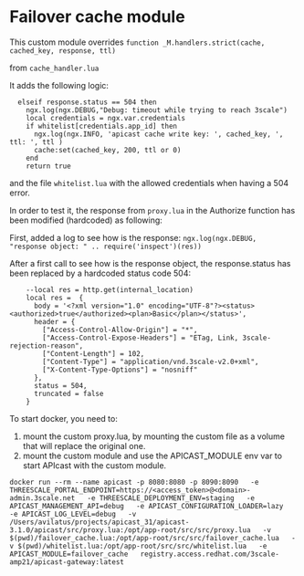 # Failover cache module 

This custom module overrides 
`function _M.handlers.strict(cache, cached_key, response, ttl)`

from `cache_handler.lua`

It adds the following logic: 

```
  elseif response.status == 504 then
    ngx.log(ngx.DEBUG,"Debug: timeout while trying to reach 3scale") 
    local credentials = ngx.var.credentials 
    if whitelist[credentials.app_id] then
      ngx.log(ngx.INFO, 'apicast cache write key: ', cached_key, ', ttl: ', ttl )
      cache:set(cached_key, 200, ttl or 0)
    end
    return true
 ```

 and the file `whitelist.lua` with the allowed credentials when having a 504 error. 

In order to test it, the response from `proxy.lua` in the Authorize function has been modified (hardcoded) as following: 

First, added a log to see how is the response: 
`ngx.log(ngx.DEBUG, "response object: " .. require('inspect')(res))`

After a first call to see how is the response object, the response.status has been replaced by a hardcoded status code 504:

```
    --local res = http.get(internal_location)
    local res =  {
      body = '<?xml version="1.0" encoding="UTF-8"?><status><authorized>true</authorized><plan>Basic</plan></status>',
      header = {
        ["Access-Control-Allow-Origin"] = "*",
        ["Access-Control-Expose-Headers"] = "ETag, Link, 3scale-rejection-reason",
        ["Content-Length"] = 102,
        ["Content-Type"] = "application/vnd.3scale-v2.0+xml",
        ["X-Content-Type-Options"] = "nosniff"
      },
      status = 504,
      truncated = false
    }
```

To start docker, you need to: 
1) mount the custom proxy.lua, by mounting the custom file as a volume that will replace the original one.
2) mount the custom module and use the APICAST_MODULE env var to start APIcast with the custom module. 

```
docker run --rm --name apicast -p 8080:8080 -p 8090:8090   -e THREESCALE_PORTAL_ENDPOINT=https://<access_token>@<domain>-admin.3scale.net   -e THREESCALE_DEPLOYMENT_ENV=staging   -e APICAST_MANAGEMENT_API=debug   -e APICAST_CONFIGURATION_LOADER=lazy   -e APICAST_LOG_LEVEL=debug   -v /Users/avilatus/projects/apicast_31/apicast-3.1.0/apicast/src/proxy.lua:/opt/app-root/src/src/proxy.lua   -v $(pwd)/failover_cache.lua:/opt/app-root/src/src/failover_cache.lua   -v $(pwd)/whitelist.lua:/opt/app-root/src/src/whitelist.lua   -e APICAST_MODULE=failover_cache   registry.access.redhat.com/3scale-amp21/apicast-gateway:latest
```


